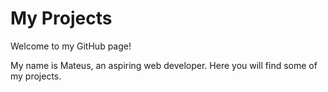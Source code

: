 # My Projects

Welcome to my GitHub page!

My name is Mateus, an aspiring web developer. Here you will find some of my projects.
